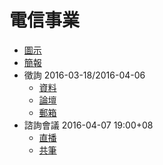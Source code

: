 # 電信事業

* [圖示](DC-industry.png)
* [簡報](http://www.slideshare.net/vtaiwan/35-58639170)
* 徵詢 2016-03-18/2016-04-06
    * [資料](https://g0v.github.io/DC-industry-gitbook)
    * [論壇](https://talk.vtaiwan.tw/c/DC-industry)
    * [郵箱](mailto:replies+industry@vtaiwan.tw)
* 諮詢會議 2016-04-07 19:00+08
    * [直播](https://livehouse.in/channel/vtaiwan)
    * [共筆](https://hackpad.com/JFTKX4Y50j0)
